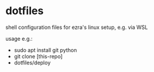 # dotfiles
shell configuration files for ezra's linux setup, e.g. via WSL

usage e.g.:
* sudo apt install git python
* git clone [this-repo]
* dotfiles/deploy
